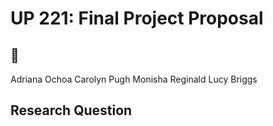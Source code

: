 # UP 221: Final Project Proposal
## 🐍

Adriana Ochoa
Carolyn Pugh
Monisha Reginald
Lucy Briggs


## Research Question
